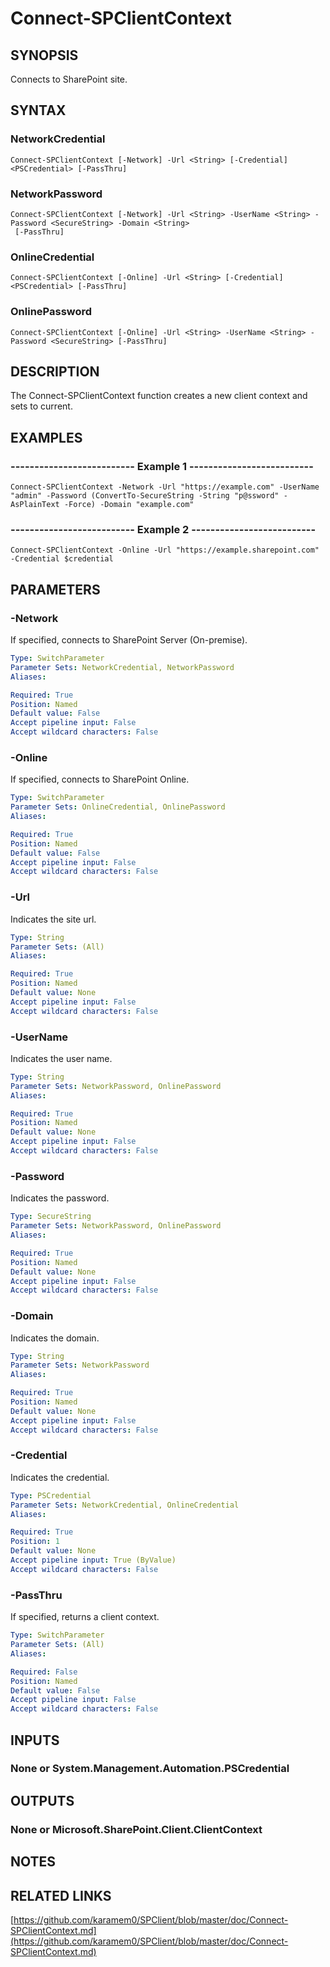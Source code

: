 # Connect-SPClientContext

## SYNOPSIS
Connects to SharePoint site.

## SYNTAX

### NetworkCredential
```
Connect-SPClientContext [-Network] -Url <String> [-Credential] <PSCredential> [-PassThru]
```

### NetworkPassword
```
Connect-SPClientContext [-Network] -Url <String> -UserName <String> -Password <SecureString> -Domain <String>
 [-PassThru]
```

### OnlineCredential
```
Connect-SPClientContext [-Online] -Url <String> [-Credential] <PSCredential> [-PassThru]
```

### OnlinePassword
```
Connect-SPClientContext [-Online] -Url <String> -UserName <String> -Password <SecureString> [-PassThru]
```

## DESCRIPTION
The Connect-SPClientContext function creates a new client context and sets to
current.

## EXAMPLES

### -------------------------- Example 1 --------------------------
```
Connect-SPClientContext -Network -Url "https://example.com" -UserName "admin" -Password (ConvertTo-SecureString -String "p@ssword" -AsPlainText -Force) -Domain "example.com"
```

### -------------------------- Example 2 --------------------------
```
Connect-SPClientContext -Online -Url "https://example.sharepoint.com" -Credential $credential
```

## PARAMETERS

### -Network
If specified, connects to SharePoint Server (On-premise).

```yaml
Type: SwitchParameter
Parameter Sets: NetworkCredential, NetworkPassword
Aliases: 

Required: True
Position: Named
Default value: False
Accept pipeline input: False
Accept wildcard characters: False
```

### -Online
If specified, connects to SharePoint Online.

```yaml
Type: SwitchParameter
Parameter Sets: OnlineCredential, OnlinePassword
Aliases: 

Required: True
Position: Named
Default value: False
Accept pipeline input: False
Accept wildcard characters: False
```

### -Url
Indicates the site url.

```yaml
Type: String
Parameter Sets: (All)
Aliases: 

Required: True
Position: Named
Default value: None
Accept pipeline input: False
Accept wildcard characters: False
```

### -UserName
Indicates the user name.

```yaml
Type: String
Parameter Sets: NetworkPassword, OnlinePassword
Aliases: 

Required: True
Position: Named
Default value: None
Accept pipeline input: False
Accept wildcard characters: False
```

### -Password
Indicates the password.

```yaml
Type: SecureString
Parameter Sets: NetworkPassword, OnlinePassword
Aliases: 

Required: True
Position: Named
Default value: None
Accept pipeline input: False
Accept wildcard characters: False
```

### -Domain
Indicates the domain.

```yaml
Type: String
Parameter Sets: NetworkPassword
Aliases: 

Required: True
Position: Named
Default value: None
Accept pipeline input: False
Accept wildcard characters: False
```

### -Credential
Indicates the credential.

```yaml
Type: PSCredential
Parameter Sets: NetworkCredential, OnlineCredential
Aliases: 

Required: True
Position: 1
Default value: None
Accept pipeline input: True (ByValue)
Accept wildcard characters: False
```

### -PassThru
If specified, returns a client context.

```yaml
Type: SwitchParameter
Parameter Sets: (All)
Aliases: 

Required: False
Position: Named
Default value: False
Accept pipeline input: False
Accept wildcard characters: False
```

## INPUTS

### None or System.Management.Automation.PSCredential

## OUTPUTS

### None or Microsoft.SharePoint.Client.ClientContext

## NOTES

## RELATED LINKS

[https://github.com/karamem0/SPClient/blob/master/doc/Connect-SPClientContext.md](https://github.com/karamem0/SPClient/blob/master/doc/Connect-SPClientContext.md)

